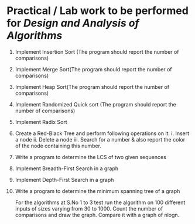 # Practical / Lab work to be performed for <b><i>Design and Analysis of Algorithms </i></b>

1. Implement Insertion Sort (The program should report the number of comparisons)

2. Implement Merge Sort(The program should report the number of comparisons)

3. Implement Heap Sort(The program should report the number of comparisons)

4. Implement Randomized Quick sort (The program should report the number of comparisons)

5. Implement Radix Sort

6. Create a Red-Black Tree and perform following operations on it:
   i. Insert a node
   ii. Delete a node
   iii. Search for a number & also report the color of the node containing this number.

7. Write a program to determine the LCS of two given sequences

8. Implement Breadth-First Search in a graph

9. Implement Depth-First Search in a graph

10. Write a program to determine the minimum spanning tree of a graph

    For the algorithms at S.No 1 to 3 test run the algorithm on 100 different inputs of sizes varying from 30 to 1000. Count the number of comparisons and draw the graph. Compare it with a graph of nlogn.
